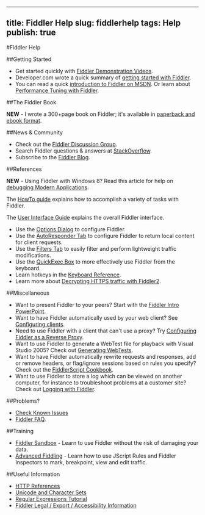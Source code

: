 <!-- http://fiddler2.com/Fiddler/help/ -->

---
title: Fiddler Help
slug: fiddlerhelp
tags: Help
publish: true
---

#Fiddler Help

##Getting Started

* Get started quickly with [Fiddler Demonstration Videos](http://fiddler2.com/Fiddler/help/video/default.asp).
* Developer.com wrote a quick summary of [getting started with Fiddler](http://www.developer.com/lang/jscript/article.php/3631066).
* You can read a quick [introduction to Fiddler on MSDN](http://fiddler2.com/redir/?id=MSDNINTRO).  Or learn about [Performance Tuning with Fiddler](http://fiddler2.com/redir/?id=HTTPPERF).

##The Fiddler Book

**NEW** - I wrote a 300+page book on Fiddler; it's available in [paperback and ebook format](http://fiddlerbook.com/).

##News & Community

* Check out the [Fiddler Discussion Group](http://www.fiddler2.com/redir/?id=fiddlerdisc).
* Search Fiddler questions & answers at [StackOverflow](http://stackoverflow.com/questions/tagged/fiddler).
* Subscribe to the [Fiddler Blog](http://blogs.msdn.com/b/fiddler/).

##References

**NEW** - Using Fiddler with Windows 8? Read this article for help on [debugging Modern Applications](http://fiddler2.com/r/?FIDDLERWIN8).

The [HowTo guide](http://fiddler2.com/Fiddler/help/howto.asp) explains how to accomplish a variety of tasks with Fiddler.

The [User Interface Guide](http://fiddler2.com/Fiddler/help/ui.asp) explains the overall Fiddler interface.

* Use the [Options Dialog](http://fiddler2.com/Fiddler/help/OptionsUI.asp) to configure Fiddler.
* Use the [AutoResponder Tab](http://fiddler2.com/Fiddler2/help/AutoResponder.asp) to configure Fiddler to return local content for client requests.
* Use the [Filters Tab](http://fiddler2.com/Fiddler2/help/Filters.asp) to easily filter and perform lightweight traffic modifications.
* Use the [QuickExec Box](http://fiddler2.com/Fiddler/help/quickexec.asp) to more effectively use Fiddler from the keyboard.
* Learn hotkeys in the [Keyboard Reference](http://fiddler2.com/Fiddler/help/keyboard.asp).
* Learn more about [Decrypting HTTPS traffic with Fiddler2](http://fiddler2.com/Fiddler/help/httpsdecryption.asp).

##Miscellaneous

* Want to present Fiddler to your peers? Start with the [Fiddler Intro PowerPoint](http://fiddler2.com/dl/FiddlerIntro.pptx).
* Want to have Fiddler automatically used by your web client?  See [Configuring clients](http://fiddler2.com/Fiddler/help/hookup.asp).
* Need to use Fiddler with a client that can't use a proxy?  Try [Configuring Fiddler as a Reverse Proxy](http://fiddler2.com/Fiddler/help/reverseproxy.asp).
* Want to use Fiddler to generate a WebTest file for playback with Visual Studio 2005? Check out [Generating WebTests](http://fiddler2.com/Fiddler/help/WebTest.asp).
* Want to have Fiddler automatically rewrite requests and responses, add or remove headers, or flag/ignore sessions based on rules you specify?  Check out the [FiddlerScript Cookbook](http://fiddler2.com/Fiddler/Dev/ScriptSamples.asp).
* Want to use Fiddler to store a log which can be viewed on another computer, for instance to troubleshoot problems at a customer site?  Check out [Logging with Fiddler](http://fiddler2.com/Fiddler/help/log.asp).





##Problems? 

* [Check Known Issues](http://fiddler2.com/Fiddler/help/knownissues.asp)
* [Fiddler FAQ](http://fiddler2.com/fiddler/help/faq.asp).

##Training

* [Fiddler Sandbox](http://www.bayden.com/sandbox/) - Learn to use Fiddler without the risk of damaging your data.
* [Advanced Fiddling](http://fiddler2.com/Fiddler/Dev/default.asp) - Learn how to use JScript Rules and Fiddler Inspectors to mark, breakpoint, view and edit traffic.

##Useful Information

* [HTTP References](http://fiddler2.com/Fiddler/help/http/)
* [Unicode and Character Sets](http://www.joelonsoftware.com/articles/Unicode.html)
* [Regular Expressions Tutorial](http://www.regular-expressions.info/)
* [Fiddler Legal / Export / Accessibility Information](http://fiddler2.com/Fiddler/help/legal.asp)
